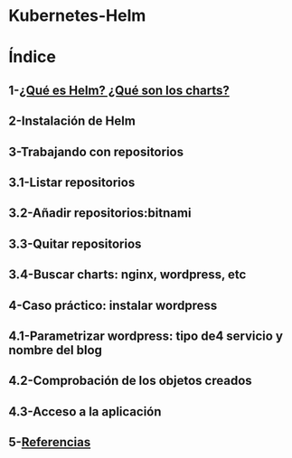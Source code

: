 # Kubernetes-Helm

# Índice
## 1-[¿Qué es Helm? ¿Qué son los charts?](https://github.com/anamontejo95/Kubernetes-Helm/blob/main/archivos/helmycharts.md)
## 2-Instalación de Helm
## 3-Trabajando con repositorios
## 3.1-Listar repositorios
## 3.2-Añadir repositorios:bitnami
## 3.3-Quitar repositorios
## 3.4-Buscar charts: nginx, wordpress, etc
## 4-Caso práctico: instalar wordpress
## 4.1-Parametrizar wordpress: tipo de4 servicio y nombre del blog
## 4.2-Comprobación de los objetos creados
## 4.3-Acceso a la aplicación
## 5-[Referencias](https://github.com/anamontejo95/Kubernetes-Helm/blob/main/archivos/referencias.md)
